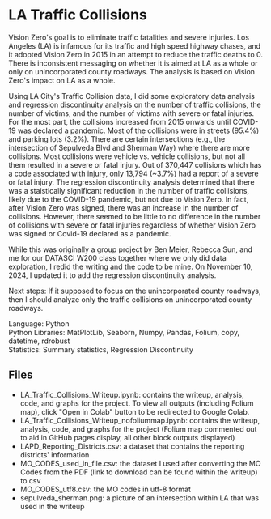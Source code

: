 # LA Traffic Collisions
Vision Zero's goal is to eliminate traffic fatalities and severe injuries. Los Angeles (LA) is infamous for its traffic and high speed highway chases, and it adopted Vision Zero in 2015 in an attempt to reduce the
traffic deaths to 0. There is inconsistent messaging on whether it is aimed at LA as a whole or only on unincorporated county roadways.
The analysis is based on Vision Zero's impact on LA as a whole. 

Using LA City's Traffic Collision data, I did some exploratory data analysis and regression discontinuity analysis on the number of traffic collisions, the number of victims, and the number of victims
with severe or fatal injuries. For the most part, the collisions increased from 2015 onwards until COVID-19 was declared a pandemic.
Most of the collisions were in streets (95.4%) and parking lots (3.2%). There are certain intersections 
(e.g., the intersection of Sepulveda Blvd and Sherman Way) where there are more collisions. 
Most collisions were vehicle vs. vehicle collisions, but not all them resulted in a severe or fatal injury.
Out of 370,447 collisions which has a code associated with injury, only 13,794 (~3.7%) had a report of a severe or fatal injury.
The regression discontinuity analysis determined that there was a staistically significant reduction in the number of traffic collisions, 
likely due to the  COVID-19 pandemic, but not due to Vision Zero. In fact, after Vision Zero was signed, 
there was an increase in the number of collisions. However, there seemed to be little to no difference in the number of 
collisions with severe or fatal injuries regardless of whether Vision Zero was signed or Covid-19 declared as a pandemic. 

While this was originally a group project by Ben Meier, Rebecca Sun, and me for our DATASCI W200 class together where we only did data exploration, I redid the writing and the code to be mine.
On November 10, 2024, I updated it to add the regression discontinuity analysis.

Next steps: If it supposed to focus on the unincorporated county roadways, then I should analyze only the traffic collisions on unincorporated county roadways.

Language: Python<br>
Python Libraries: MatPlotLib, Seaborn, Numpy, Pandas, Folium, copy, datetime, rdrobust<br>
Statistics: Summary statistics, Regression Discontinuity

## Files
* LA_Traffic_Collisions_Writeup.ipynb: contains the writeup, analysis, code, and graphs for the project. To view all outputs (including Folium map), click "Open in Colab" button to be redirected to Google Colab.
* LA_Traffic_Collisions_Writeup_nofoliummap.ipynb: contains the writeup, analysis, code, and graphs for the project (Folium map commented out to aid in GitHub pages display, all other block outputs displayed)
* LAPD_Reporting_Districts.csv: a dataset that contains the reporting districts' information
* MO_CODES_used_in_file.csv: the dataset I used after converting the MO Codes from the PDF (link to download can be found within the writeup) to csv
* MO_CODES_utf8.csv: the MO codes in utf-8 format
* sepulveda_sherman.png: a picture of an intersection within LA that was used in the writeup
